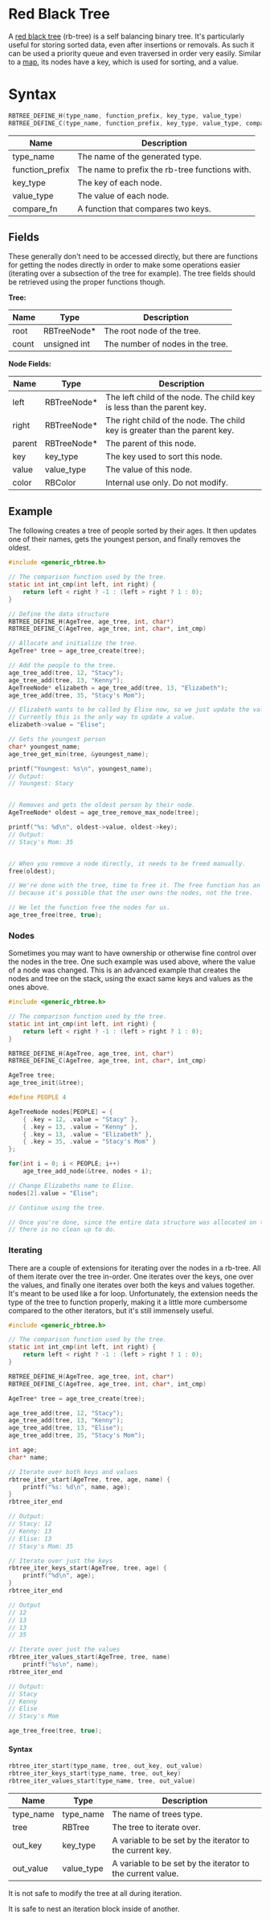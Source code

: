 # Red Black Tree

A [red black tree](https://en.wikipedia.org/wiki/Red%E2%80%93black_tree) (rb-tree) is a self balancing binary tree. It's particularly useful for storing sorted data, even after insertions or removals. As such it can be used a priority queue and even traversed in order very easily. Similar to a [map]({{site.baseurl}}/map), its nodes have a key, which is used for sorting, and a value.

# Syntax

```c
RBTREE_DEFINE_H(type_name, function_prefix, key_type, value_type)
RBTREE_DEFINE_C(type_name, function_prefix, key_type, value_type, compare_fn)
```

| Name | Description |
| --- | --- |
| type_name | The name of the generated type. |
| function_prefix | The name to prefix the rb-tree functions with. |
| key_type | The key of each node. |
| value_type | The value of each node. |
| compare_fn | A function that compares two keys. |

## Fields

These generally don't need to be accessed directly, but there are functions for getting the nodes directly in order to make some operations easier (iterating over a subsection of the tree for example). The tree fields should be retrieved using the proper functions though.

__Tree:__

| Name | Type | Description |
| --- | --- | --- |
| root | RBTreeNode* | The root node of the tree. |
| count | unsigned int | The number of nodes in the tree. |

__Node Fields:__

| Name | Type | Description |
| --- | --- | --- |
| left | RBTreeNode* | The left child of the node. The child key is less than the parent key. |
| right | RBTreeNode* | The right child of the node. The child key is greater than the parent key. |
| parent | RBTreeNode* | The parent of this node. |
| key | key_type | The key used to sort this node. |
| value | value_type | The value of this node. |
| color | RBColor | Internal use only. Do not modify. |

## Example

The following creates a tree of people sorted by their ages. It then updates one of their names, gets the youngest person, and finally removes the oldest.

```c
#include <generic_rbtree.h>

// The comparison function used by the tree.
static int int_cmp(int left, int right) {
    return left < right ? -1 : (left > right ? 1 : 0); 
}

// Define the data structure
RBTREE_DEFINE_H(AgeTree, age_tree, int, char*)
RBTREE_DEFINE_C(AgeTree, age_tree, int, char*, int_cmp)

// Allocate and initialize the tree.
AgeTree* tree = age_tree_create(tree);

// Add the people to the tree.
age_tree_add(tree, 12, "Stacy");
age_tree_add(tree, 13, "Kenny");
AgeTreeNode* elizabeth = age_tree_add(tree, 13, "Elizabeth");
age_tree_add(tree, 35, "Stacy's Mom");

// Elizabeth wants to be called by Elise now, so we just update the value on the node directly.
// Currently this is the only way to update a value.
elizabeth->value = "Elise";

// Gets the youngest person
char* youngest_name;
age_tree_get_min(tree, &youngest_name);

printf("Youngest: %s\n", youngest_name);
// Output:
// Youngest: Stacy


// Removes and gets the oldest person by their node.
AgeTreeNode* oldest = age_tree_remove_max_node(tree);

printf("%s: %d\n", oldest->value, oldest->key);
// Output:
// Stacy's Mom: 35


// When you remove a node directly, it needs to be freed manually.
free(oldest);

// We're done with the tree, time to free it. The free function has an option to free the nodes along with the tree
// because it's possible that the user owns the nodes, not the tree.

// We let the function free the nodes for us.
age_tree_free(tree, true);
```

### Nodes

Sometimes you may want to have ownership or otherwise fine control over the nodes in the tree. One such example was used above, where the value of a node was changed. This is an advanced example that creates the nodes and tree on the stack, using the exact same keys and values as the ones above.

```c
#include <generic_rbtree.h>

// The comparison function used by the tree.
static int int_cmp(int left, int right) {
    return left < right ? -1 : (left > right ? 1 : 0); 
}

RBTREE_DEFINE_H(AgeTree, age_tree, int, char*)
RBTREE_DEFINE_C(AgeTree, age_tree, int, char*, int_cmp)

AgeTree tree;
age_tree_init(&tree);

#define PEOPLE 4

AgeTreeNode nodes[PEOPLE] = {
    { .key = 12, .value = "Stacy" },
    { .key = 13, .value = "Kenny" },
    { .key = 13, .value = "Elizabeth" },
    { .key = 35, .value = "Stacy's Mom" }
};

for(int i = 0; i < PEOPLE; i++)
    age_tree_add_node(&tree, nodes + i);

// Change Elizabeths name to Elise.
nodes[2].value = "Elise";

// Continue using the tree.

// Once you're done, since the entire data structure was allocated on the stack,
// there is no clean up to do.
```

### Iterating

There are a couple of extensions for iterating over the nodes in a rb-tree. All of them iterate over the tree in-order. One iterates over the keys, one over the values, and finally one iterates over both the keys and values together. It's meant to be used like a for loop. Unfortunately, the extension needs the type of the tree to function properly, making it a little more cumbersome compared to the other iterators, but it's still immensely useful.

```c
#include <generic_rbtree.h>

// The comparison function used by the tree.
static int int_cmp(int left, int right) {
    return left < right ? -1 : (left > right ? 1 : 0); 
}

RBTREE_DEFINE_H(AgeTree, age_tree, int, char*)
RBTREE_DEFINE_C(AgeTree, age_tree, int, char*, int_cmp)

AgeTree* tree = age_tree_create(tree);

age_tree_add(tree, 12, "Stacy");
age_tree_add(tree, 13, "Kenny");
age_tree_add(tree, 13, "Elise");
age_tree_add(tree, 35, "Stacy's Mom");

int age;
char* name;

// Iterate over both keys and values
rbtree_iter_start(AgeTree, tree, age, name) {
    printf("%s: %d\n", name, age);
}
rbtree_iter_end

// Output:
// Stacy: 12
// Kenny: 13
// Elise: 13
// Stacy's Mom: 35

// Iterate over just the keys
rbtree_iter_keys_start(AgeTree, tree, age) {
    printf("%d\n", age);
}
rbtree_iter_end

// Output
// 12
// 13
// 13
// 35

// Iterate over just the values
rbtree_iter_values_start(AgeTree, tree, name)
    printf("%s\n", name);
rbtree_iter_end

// Output:
// Stacy
// Kenny
// Elise
// Stacy's Mom

age_tree_free(tree, true);
```

#### Syntax

```c
rbtree_iter_start(type_name, tree, out_key, out_value)
rbtree_iter_keys_start(type_name, tree, out_key)
rbtree_iter_values_start(type_name, tree, out_value)
```

| Name | Type | Description |
| --- | --- | --- |
| type_name | type_name | The name of trees type. |
| tree | RBTree | The tree to iterate over. |
| out_key | key_type | A variable to be set by the iterator to the current key. |
| out_value | value_type | A variable to be set by the iterator to the current value. |

It is not safe to modify the tree at all during iteration.

It is safe to nest an iteration block inside of another.